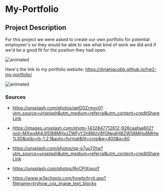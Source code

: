 # My-Portfolio

## **Project Description**
For this project we were asked to create our own portfolio for potential employeer's so they would be able to see what kind of work we did and if we'd be a good fit for the position they had open.

![animated](images/animated.gif)

Here's the link to my portfolio website: https://dylanjacobb.github.io/hw2-my-portfolio/

![animated](images/links.gif)

### **Sources**
* https://unsplash.com/photos/aelD0Zrmsy0?utm_source=unsplash&utm_medium=referral&utm_content=creditShareLink

* https://images.unsplash.com/photo-1432847712612-926caafaa802?ixid=MXwxMjA3fDB8MHxzZWFyY2h8MzV8fGNpdHl8ZW58MHx8MHw%3D&ixlib=rb-1.2.1&auto=format&fit=crop&w=400&q=60

* https://unsplash.com/photos/sp-p7uuT0tw?utm_source=unsplash&utm_medium=referral&utm_content=creditShareLink

* https://unsplash.com/photos/RnCPiXixooY

* https://www.w3schools.com/howto/tryit.asp?filename=tryhow_css_image_text_blocks
